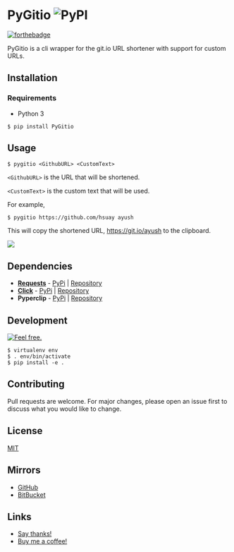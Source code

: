 # **PyGitio** ![PyPI](https://img.shields.io/pypi/v/nine.svg)

 [![forthebadge](https://forthebadge.com/images/badges/made-with-python.svg)](https://www.python.org/)

PyGitio is a cli wrapper for the git.io URL shortener with support for custom URLs.

## Installation

### Requirements
* Python 3

```
$ pip install PyGitio
```

## Usage

```
$ pygitio <GithubURL> <CustomText>
```

`<GithubURL>` is the URL that will be shortened.

`<CustomText>` is the custom text that will be used.

For example, 

```
$ pygitio https://github.com/hsuay ayush
```

This will copy the shortened URL, https://git.io/ayush to the clipboard.

![](https://duaw26jehqd4r.cloudfront.net/items/1q3T0K1W1v3O323M2j0E/Image%202018-10-15%20at%201.07.38%20PM.png)

## Dependencies

* [**Requests**](python-requests.org) - [PyPi](https://pypi.org/project/requests/) | [Repository](https://github.com/requests/requests/)
* [**Click**](https://click.palletsprojects.com) - [PyPi](https://pypi.org/project/click/) | [Repository](https://github.com/pallets/click)
* **Pyperclip** - [PyPi](https://pypi.org/project/pyperclip/) | [Repository](https://github.com/asweigart/pyperclip)

## Development
[![Feel free.](https://forthebadge.com/images/badges/fo-sho.svg)](https://media.tenor.com/images/987ccf67f8644c015d5b4bea3e51132b/tenor.gif)

```
$ virtualenv env
$ . env/bin/activate
$ pip install -e .
```

## Contributing
Pull requests are welcome. For major changes, please open an issue first to discuss what you would like to change.

## License
[MIT](https://github.com/hsuay/PyGitio/blob/master/LICENSE.md)

## Mirrors

* [GitHub](https://github.com/hsuay/PyGitio)
* [BitBucket](https://bitbucket.org/hsuay/pygitio)

## Links

* [Say thanks!](https://saythanks.io/to/hsuay)
* [Buy me a coffee!](http://bmc.xyz/ayush)